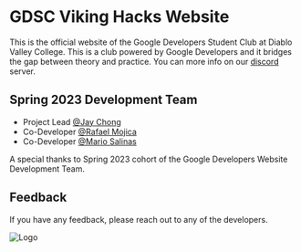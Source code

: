 
# GDSC Viking Hacks Website

This is the official website of the Google Developers Student Club at Diablo Valley College. This is a club powered by Google Developers and it bridges the gap between theory and practice. You can more info on our [discord](https://discord.gg/nxKfjYKFby) server.


## Spring 2023 Development Team

- Project Lead [@Jay Chong](https://github.com/Kizum1)
- Co-Developer [@Rafael Mojica](https://github.com/rafmojica)
- Co-Developer [@Mario Salinas](https://github.com/marioCoding)

A special thanks to Spring 2023 cohort of the Google Developers Website Development Team.


## Feedback

If you have any feedback, please reach out to any of the developers.


![Logo](https://synergyzer.com/wp-content/uploads/2020/07/Google.png)

